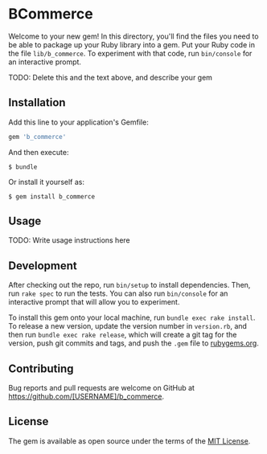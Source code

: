 # BCommerce

Welcome to your new gem! In this directory, you'll find the files you need to be able to package up your Ruby library into a gem. Put your Ruby code in the file `lib/b_commerce`. To experiment with that code, run `bin/console` for an interactive prompt.

TODO: Delete this and the text above, and describe your gem

## Installation

Add this line to your application's Gemfile:

```ruby
gem 'b_commerce'
```

And then execute:

    $ bundle

Or install it yourself as:

    $ gem install b_commerce

## Usage

TODO: Write usage instructions here

## Development

After checking out the repo, run `bin/setup` to install dependencies. Then, run `rake spec` to run the tests. You can also run `bin/console` for an interactive prompt that will allow you to experiment.

To install this gem onto your local machine, run `bundle exec rake install`. To release a new version, update the version number in `version.rb`, and then run `bundle exec rake release`, which will create a git tag for the version, push git commits and tags, and push the `.gem` file to [rubygems.org](https://rubygems.org).

## Contributing

Bug reports and pull requests are welcome on GitHub at https://github.com/[USERNAME]/b_commerce.

## License

The gem is available as open source under the terms of the [MIT License](https://opensource.org/licenses/MIT).
